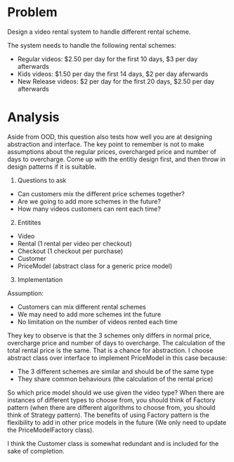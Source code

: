 # Problem

Design a video rental system to handle different rental scheme.

The system needs to handle the following rental schemes:

- Regular videos: $2.50 per day for the first 10 days, $3 per day afterwards
- Kids videos: $1.50 per day the first 14 days, $2 per day aferwards
- New Release videos: $2 per day for the first 20 days, $2.50 per day afterwards

# Analysis  

Aside from OOD, this question also tests how well you are at designing abstraction and interface. The key point to remember is not to make assumptions about the regular prices, overcharged price and number of days to overcharge. Come up with the entitiy design first, and then throw in design patterns if it is suitable.

1. Questions to ask

- Can customers mix the different price schemes together?
- Are we going to add more schemes in the future?
- How many videos customers can rent each time?


2. Entitites

- Video 
- Rental (1 rental per video per checkout)
- Checkout (1 checkout per purchase)
- Customer 
- PriceModel (abstract class for a generic price model)

3. Implementation

Assumption:
- Customers can mix different rental schemes
- We may need to add more schemes int the future
- No limitation on the number of videos rented each time

They key to observe is that the 3 schemes only differs in normal price, overcharge price and number of days to overcharge. The calculation of the total rental price is the same. That is a chance for abstraction. I choose abstract class over interface to implement PriceModel in this case because:
- The 3 different schemes are similar and should be of the same type
- They share common behaviours (the calculation of the rental price)

So which price model should we use given the video type? When there are instances of different types to choose from, you should think of Factory pattern (when there are different algorithms to choose from, you should think of Strategy pattern). The benefits of using Factory pattern is the flexibility to add in other price models in the future (We only need to update the PriceModelFactory class).

I think the Customer class is somewhat redundant and is included for the sake of completion.